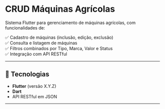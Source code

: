 # CRUD Máquinas Agrícolas

Sistema Flutter para gerenciamento de máquinas agrícolas, com funcionalidades de:

✅ Cadastro de máquinas (inclusão, edição, exclusão)  
✅ Consulta e listagem de máquinas  
✅ Filtros combinados por Tipo, Marca, Valor e Status  
✅ Integração com API RESTful  

---

## 🚀 Tecnologias

- **Flutter** (versão X.Y.Z)
- **Dart**
- API RESTful em JSON

---
